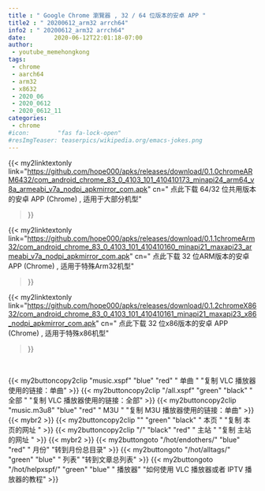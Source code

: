 ```yaml
---
title : " Google Chrome 瀏覽器 , 32 / 64 位版本的安卓 APP "
title2 : " 20200612_arm32 arrch64"
info2 : " 20200612_arm32 arrch64"
date:        2020-06-12T22:01:18-07:00
author:
 - youtube_memehongkong
tags:
 - chrome
 - aarch64
 - arm32
 - x8632
 - 2020_06
 - 2020_0612
 - 2020_0612_11
categories:
 - chrome
#icon:        "fas fa-lock-open"
#resImgTeaser: teaserpics/wikipedia.org/emacs-jokes.png
---
```


{{< my2linktextonly link="https://github.com/hope000/apks/releases/download/0.1.0chromeARM6432/com_android_chrome_83_0_4103_101_410410173_minapi24_arm64_v8a_armeabi_v7a_nodpi_apkmirror_com.apk"
cn=" 点此下载 64/32 位共用版本的安卓 APP (Chrome) , 适用于大部分机型"
>}}

{{< my2linktextonly link="https://github.com/hope000/apks/releases/download/0.1.1chromeArm32/com_android_chrome_83_0_4103_101_410410160_minapi21_maxapi23_armeabi_v7a_nodpi_apkmirror_com.apk"
cn=" 点此下载 32 位ARM版本的安卓 APP (Chrome) , 适用于特殊Arm32机型"
>}}

{{< my2linktextonly link="https://github.com/hope000/apks/releases/download/0.1.2chromeX8632/com_android_chrome_83_0_4103_101_410410161_minapi21_maxapi23_x86_nodpi_apkmirror_com.apk"
cn=" 点此下载 32 位x86版本的安卓 APP (Chrome) , 适用于特殊x86机型"
>}}

<br>

{{< my2buttoncopy2clip "music.xspf"        "blue"   "red"    " 单曲 "  "复制 VLC 播放器使用的链接：单曲" >}} {{< my2buttoncopy2clip "/all.xspf"         "green"  "black"  " 全部 "  "复制 VLC 播放器使用的链接：全部" >}} {{< my2buttoncopy2clip "music.m3u8"        "blue"   "red"    " M3U  "    "复制 M3U 播放器使用的链接：单曲" >}} {{< mybr2 >}} {{< my2buttoncopy2clip ""                  "green"  "black"  " 本页 "    "复制 本页的网址 " >}} {{< my2buttoncopy2clip "/"                 "black"  "red"    " 主站 "    "复制 主站的网址 " >}} {{< mybr2 >}} {{< my2buttongoto      "/hot/endothers/"   "blue"   "red"    " 月份"   "转到月份总目录" >}} {{< my2buttongoto      "/hot/alltags/"     "green"  "blue"   " 列表"   "转到文章总列表" >}} {{< my2buttongoto      "/hot/helpxspf/"    "green"  "blue"   " 播放器" "如何使用 VLC 播放器或者 IPTV 播放器的教程" >}} 
